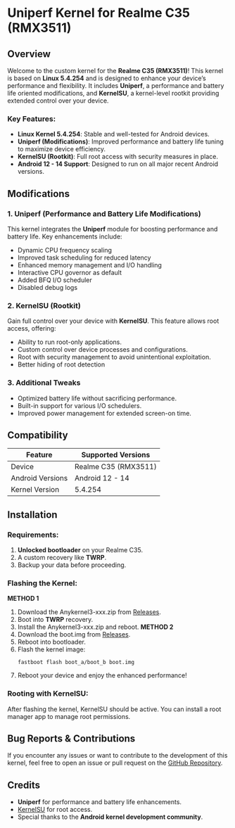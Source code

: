 # Uniperf Kernel for Realme C35 (RMX3511)

## Overview
Welcome to the custom kernel for the **Realme C35 (RMX3511)**! This kernel is based on **Linux 5.4.254** and is designed to enhance your device’s performance and flexibility. It includes **Uniperf**, a performance and battery life oriented modifications, and **KernelSU**, a kernel-level rootkit providing extended control over your device.

### Key Features:
- **Linux Kernel 5.4.254**: Stable and well-tested for Android devices.
- **Uniperf (Modifications)**: Improved performance and battery life tuning to maximize device efficiency.
- **KernelSU (Rootkit)**: Full root access with security measures in place.
- **Android 12 - 14 Support**: Designed to run on all major recent Android versions.

## Modifications

### 1. **Uniperf (Performance and Battery Life Modifications)**
This kernel integrates the **Uniperf** module for boosting performance and battery life. Key enhancements include:
- Dynamic CPU frequency scaling
- Improved task scheduling for reduced latency
- Enhanced memory management and I/O handling
- Interactive CPU governor as default 
- Added BFQ I/O scheduler
- Disabled debug logs

### 2. **KernelSU (Rootkit)**
Gain full control over your device with **KernelSU**. This feature allows root access, offering:
- Ability to run root-only applications.
- Custom control over device processes and configurations.
- Root with security management to avoid unintentional exploitation.
- Better hiding of root detection

### 3. **Additional Tweaks**
- Optimized battery life without sacrificing performance.
- Built-in support for various I/O schedulers.
- Improved power management for extended screen-on time.

## Compatibility

| Feature         | Supported Versions         |
|-----------------|----------------------------|
| Device          | Realme C35 (RMX3511)        |
| Android Versions| Android 12 - 14             |
| Kernel Version  | 5.4.254                     |

## Installation

### Requirements:
1. **Unlocked bootloader** on your Realme C35.
2. A custom recovery like **TWRP**.
3. Backup your data before proceeding.

### Flashing the Kernel:
**METHOD 1**
1. Download the Anykernel3-xxx.zip from [Releases](https://guthub.com/rifsxd/android_t_kernel_realme_rmx3511/releases).
2. Boot into **TWRP** recovery.
3. Install the Anykernel3-xxx.zip and reboot.
**METHOD 2**
1. Download the boot.img from [Releases](https://guthub.com/rifsxd/android_t_kernel_realme_rmx3511/releases).
2. Reboot into bootloader.
3. Flash the kernel image:
    ```
    fastboot flash boot_a/boot_b boot.img
    ```
4. Reboot your device and enjoy the enhanced performance!

### Rooting with KernelSU:
After flashing the kernel, KernelSU should be active. You can install a root manager app to manage root permissions.

## Bug Reports & Contributions
If you encounter any issues or want to contribute to the development of this kernel, feel free to open an issue or pull request on the [GitHub Repository](https://guthub.com/rifsxd/android_t_kernel_realme_rmx3511).

## Credits
- **Uniperf** for performance and battery life enhancements.
- [KernelSU](https://github.com/tiann/kernelsu) for root access.
- Special thanks to the **Android kernel development community**.

